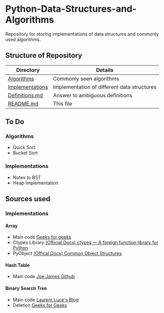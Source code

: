 # Python-Data-Structures-and-Algorithms

Repository for storing implementations of data structures and commonly used algorithms.

## Structure of Repository

| Directory         | Details                                     |
|-------------------|---------------------------------------------|
| [Algorithms]      | Commonly seen algorithms                    |
| [Implementations] | Implementation of different data structures |
| [Definitions.md]  | Answer to ambiguous definitions             |
| [README.md]       | This file                                   |

## To Do

### Algorithms

- Quick Sort
- Bucket Sort

### Implementations

- Notes to BST
- Heap Implementation

## Sources used

### Implementations

#### Array

- Main code [Geeks for geeks](https://www.geeksforgeeks.org/implementation-of-dynamic-array-in-python/)
- Ctypes Library [(Official Docs) ctypes — A foreign function library for Python](https://docs.python.org/3/library/ctypes.html)
- PyObject [(Offical Docs) Common Object Structures](https://docs.python.org/3/c-api/structures.html#c.PyObject)

#### Hash Table

- Main code [Joe James Github](https://github.com/joeyajames/Python/blob/master/HashMap.py)

#### Binary Search Tree

- Main code [Laurent Luce's Blog](https://www.laurentluce.com/posts/binary-search-tree-library-in-python/)
- Deletion [Geeks for Geeks](https://www.geeksforgeeks.org/binary-search-tree-set-2-delete/)

[Algorithms]: https://github.com/ktakeyama12/Python-Data-Structures-and-Algorithms/tree/master/Algorithms
[Implementations]: https://github.com/ktakeyama12/Python-Data-Structures-and-Algorithms/tree/master/Implementations
[Definitions.md]: https://github.com/ktakeyama12/Python-Data-Structures-and-Algorithms/blob/master/Definitions.md
[README.md]: https://github.com/ktakeyama12/Python-Data-Structures-and-Algorithms/blob/master/README.md